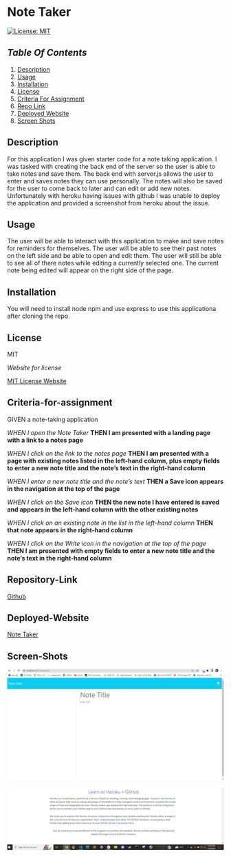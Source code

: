 # Note Taker

[![License: MIT](https://img.shields.io/badge/License-MIT-yellow.svg)](https://opensource.org/licenses/MIT)

## _Table Of Contents_

1. [Description](#description)
2. [Usage](#usage)
3. [Installation](#installation)
4. [License](#license)
5. [Criteria For Assignment](#criteria-for-assignment)
6. [Repo Link](#repository-link)
7. [Deployed Website](#deployed-website)
8. [Screen Shots](#screen-shots)

## Description

For this application I was given starter code for a note taking application. I was tasked with creating the back end of the server so the user is able to take notes and save them. The back end with server.js allows the user to enter and saves notes they can use personally. The notes will also be saved for the user to come back to later and can edit or add new notes. Unfortunately with heroku having issues with github I was unable to deploy the application and provided a screenshot from heroku about the issue.

## Usage

The user will be able to interact with this application to make and save notes for reminders for themselves. The user will be able to see their past notes on the left side and be able to open and edit them. The user will still be able to see all of there notes while editing a currently selected one. The current note being edited will appear on the right side of the page.

## Installation

You will need to install node npm and use express to use this applicationa after cloning the repo.

## License

MIT

_Website for license_

[MIT License Website](https://mit-license.org/)

## Criteria-for-assignment

GIVEN a note-taking application

*WHEN I open the Note Taker*
**THEN I am presented with a landing page with a link to a notes page**

*WHEN I click on the link to the notes page*
**THEN I am presented with a page with existing notes listed in the left-hand column, plus empty fields to enter a new note title and the note’s text in the right-hand column**

*WHEN I enter a new note title and the note’s text*
**THEN a Save icon appears in the navigation at the top of the page**

*WHEN I click on the Save icon*
**THEN the new note I have entered is saved and appears in the left-hand column with the other existing notes**

*WHEN I click on an existing note in the list in the left-hand column*
**THEN that note appears in the right-hand column**

*WHEN I click on the Write icon in the navigation at the top of the page*
**THEN I am presented with empty fields to enter a new note title and the note’s text in the right-hand column**

## Repository-Link

[Github](https://github.com/PintoDrop/notetaker)

## Deployed-Website

[Note Taker]()

## Screen-Shots

![Screenshot](./images/screenshot.JPG)

![Heroku-Issue](./images/heroku-issue-screenshot.JPG)
